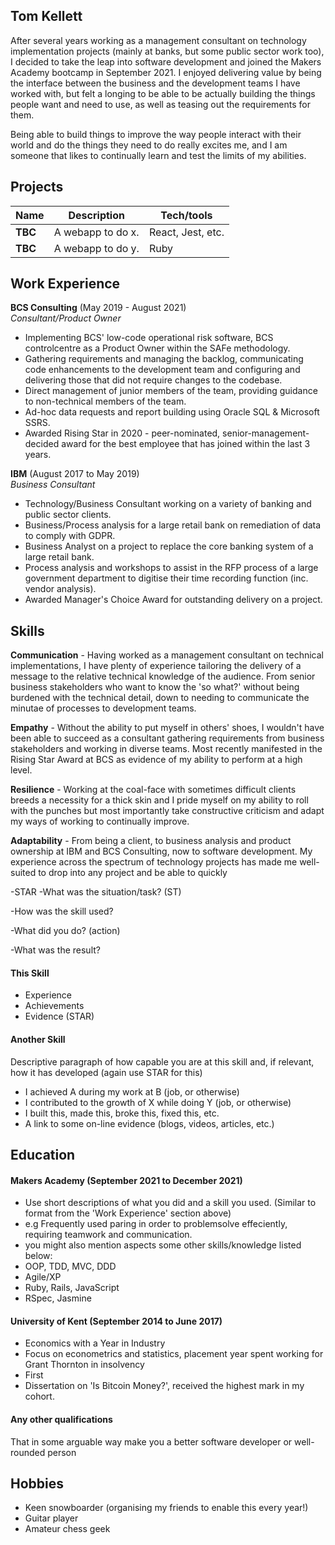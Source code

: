 ## Tom Kellett

After several years working as a management consultant on technology implementation projects (mainly at banks, but some public sector work too), I decided to take the leap into software development and joined the Makers Academy bootcamp in September 2021. I enjoyed delivering value by being the interface between the business and the development teams I have worked with, but felt a longing to be able to be actually building the things people want and need to use, as well as teasing out the requirements for them.

Being able to build things to improve the way people interact with their world and do the things they need to do really excites me, and I am someone that likes to continually learn and test the limits of my abilities.

## Projects

| Name                         | Description       | Tech/tools        |
| ---------------------------- | ----------------- | ----------------- |
| **TBC**            | A webapp to do x. | React, Jest, etc. |
| **TBC** | A webapp to do y. | Ruby              |

## Work Experience

**BCS Consulting** (May 2019 - August 2021)  
_Consultant/Product Owner_

- Implementing BCS' low-code operational risk software, BCS controlcentre as a Product Owner within the SAFe methodology.
- Gathering requirements and managing the backlog, communicating code enhancements to the development team and configuring and delivering those that did not require changes to the codebase.
- Direct management of junior members of the team, providing guidance to non-technical members of the team.
- Ad-hoc data requests and report building using Oracle SQL & Microsoft SSRS.
- Awarded Rising Star in 2020 - peer-nominated, senior-management-decided award for the best employee that has joined within the last 3 years.

**IBM** (August 2017 to May 2019)  
_Business Consultant_

- Technology/Business Consultant working on a variety of banking and public sector clients.
- Business/Process analysis for a large retail bank on remediation of data to comply with GDPR.
- Business Analyst on a project to replace the core banking system of a large retail bank.
- Process analysis and workshops to assist in the RFP process of a large government department to digitise their time recording function (inc. vendor analysis).
- Awarded Manager's Choice Award for outstanding delivery on a project.

## Skills

**Communication** - Having worked as a management consultant on technical implementations, I have plenty of experience tailoring the delivery of a message to the relative technical knowledge of the audience. From senior business stakeholders who want to know the 'so what?' without being burdened with the technical detail, down to needing to communicate the minutae of processes to development teams.

**Empathy** - Without the ability to put myself in others' shoes, I wouldn't have been able to succeed as a consultant gathering requirements from business stakeholders and working in diverse teams. Most recently manifested in the Rising Star Award at BCS as evidence of my ability to perform at a high level.

**Resilience** - Working at the coal-face with sometimes difficult clients breeds a necessity for a thick skin and I pride myself on my ability to roll with the punches but most importantly take constructive criticism and adapt my ways of working to continually improve.

**Adaptability** - From being a client, to business analysis and product ownership at IBM and BCS Consulting, now to software development. My experience across the spectrum of technology projects has made me well-suited to drop into any project and be able to quickly 

-STAR
-What was the situation/task? (ST)

-How was the skill used?

-What did you do? (action)

-What was the result?


#### This Skill

- Experience
- Achievements
- Evidence (STAR)

#### Another Skill

Descriptive paragraph of how capable you are at this skill and, if relevant, how it has developed (again use STAR for this)

- I achieved A during my work at B (job, or otherwise)
- I contributed to the growth of X while doing Y (job, or otherwise)
- I built this, made this, broke this, fixed this, etc.
- A link to some on-line evidence (blogs, videos, articles, etc.)

## Education

#### Makers Academy (September 2021 to December 2021)
- Use short descriptions of what you did and a skill you used. (Similar to format from the 'Work Experience' section above)
- e.g Frequently used paring in order to problemsolve effeciently, requiring teamwork and communication.
- you might also mention aspects some other skills/knowledge listed below: 
- OOP, TDD, MVC, DDD
- Agile/XP
- Ruby, Rails, JavaScript
- RSpec, Jasmine

#### University of Kent (September 2014 to June 2017)

- Economics with a Year in Industry
- Focus on econometrics and statistics, placement year spent working for Grant Thornton in insolvency
- First
- Dissertation on 'Is Bitcoin Money?', received the highest mark in my cohort.

#### Any other qualifications

That in some arguable way make you a better software developer or well-rounded person

## Hobbies

- Keen snowboarder (organising my friends to enable this every year!)
- Guitar player
- Amateur chess geek
